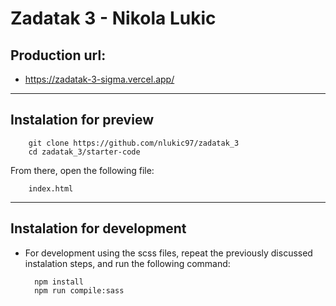 # Zadatak 3 - Nikola Lukic

## Production url:
- https://zadatak-3-sigma.vercel.app/

---

## Instalation for preview
        git clone https://github.com/nlukic97/zadatak_3
        cd zadatak_3/starter-code

From there, open the following file:
        
        index.html

---
## Instalation for development
- For development using the scss files, repeat the previously discussed instalation steps, and run the following command:

        npm install
        npm run compile:sass
